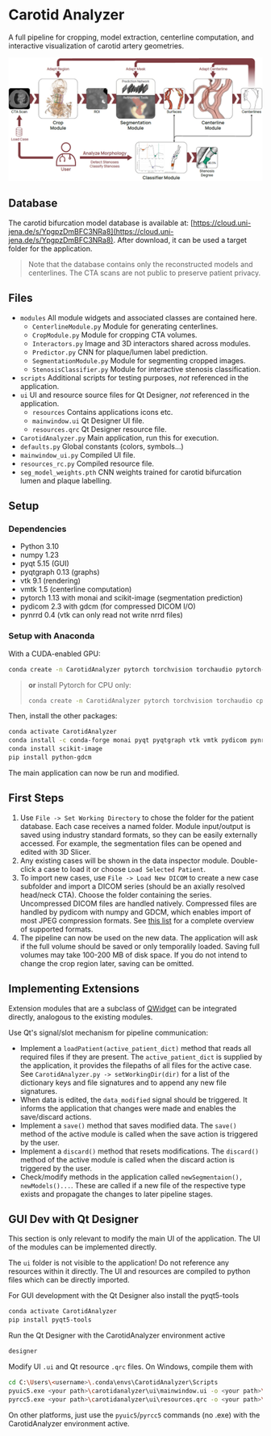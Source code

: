 # Carotid Analyzer

A full pipeline for cropping, model extraction, centerline computation, and interactive visualization of carotid artery geometries.

![Pipeline Overview](./img/carotid_pipeline.png)

## Database
The carotid bifurcation model database is available at: [https://cloud.uni-jena.de/s/YpgpzDmBFC3NRa8](https://cloud.uni-jena.de/s/YpgpzDmBFC3NRa8). After download, it can be used a target folder for the application.

> Note that the database contains only the reconstructed models and centerlines. The CTA scans are not public to preserve patient privacy.

## Files

- `modules` All module widgets and associated classes are contained here.
  - `CenterlineModule.py` Module for generating centerlines.
  - `CropModule.py` Module for cropping CTA volumes.
  - `Interactors.py` Image and 3D interactors shared across modules.
  - `Predictor.py` CNN for plaque/lumen label prediction.
  - `SegmentationModule.py` Module for segmenting cropped images.
  - `StenosisClassifier.py` Module for interactive stenosis classification.
- `scripts` Additional scripts for testing purposes, *not* referenced in the application.
- `ui` UI and resource source files for Qt Designer, *not* referenced in the application.
  - `resources` Contains applications icons etc.
  - `mainwindow.ui` Qt Designer UI file.
  - `resources.qrc` Qt Designer resource file.
- `CarotidAnalyzer.py` Main application, run this for execution.
- `defaults.py` Global constants (colors, symbols...)
- `mainwindow_ui.py` Compiled UI file.
- `resources_rc.py` Compiled resource file.
- `seg_model_weights.pth` CNN weights trained for carotid bifurcation lumen and plaque labelling.

## Setup

### Dependencies

- Python 3.10
- numpy 1.23
- pyqt 5.15 (GUI)
- pyqtgraph 0.13 (graphs)
- vtk 9.1 (rendering)
- vmtk 1.5 (centerline computation)
- pytorch 1.13 with monai and scikit-image (segmentation prediction)
- pydicom 2.3 with gdcm (for compressed DICOM I/O)
- pynrrd 0.4 (vtk can only read not write nrrd files)

### Setup with Anaconda

With a CUDA-enabled GPU:

```bash
conda create -n CarotidAnalyzer pytorch torchvision torchaudio pytorch-cuda=11.7 -c pytorch -c nvidia
```

> **or** install Pytorch for CPU only:
>
> ```bash
> conda create -n CarotidAnalyzer pytorch torchvision torchaudio cpuonly -c pytorch
> ```

Then, install the other packages:

```bash
conda activate CarotidAnalyzer
conda install -c conda-forge monai pyqt pyqtgraph vtk vmtk pydicom pynrrd
conda install scikit-image
pip install python-gdcm
```

The main application can now be run and modified.

## First Steps

1. Use `File -> Set Working Directory` to chose the folder for the patient database. Each case receives a named folder. Module input/output is saved using industry standard formats, so they can be easily externally accessed. For example, the segmentation files can be opened and edited with 3D Slicer.
2. Any existing cases will be shown in the data inspector module. Double-click a case to load it or choose `Load Selected Patient`.
3. To import new cases, use `File -> Load New DICOM` to create a new case subfolder and import a DICOM series (should be an axially resolved head/neck CTA). Choose the folder containing the series. Uncompressed  DICOM files are handled natively. Compressed files are handled by pydicom with numpy and GDCM, which enables import of most JPEG compression formats. See [this list](https://pydicom.github.io/pydicom/stable/old/image_data_handlers.html#guide-compressed) for a complete overview of supported formats.
4. The pipeline can now be used on the new data. The application will ask if the full volume should be saved or only temporalily loaded. Saving full volumes may take 100-200 MB of disk space. If you do not intend to change the crop region later, saving can be omitted.

## Implementing Extensions

Extension modules that are a subclass of [QWidget](https://doc.qt.io/qtforpython-5/PySide2/QtWidgets/QWidget.html) can be integrated directly, analogous to the existing modules.

Use Qt's signal/slot mechanism for pipeline communication:

- Implement a `loadPatient(active_patient_dict)` method that reads all required files if they are present. The `active_patient_dict` is supplied by the application, it provides the filepaths of all files for the active case. See `CarotidAnalyzer.py -> setWorkingDir(dir)` for a list of the dictionary keys and file signatures and to append any new file signatures.
- When data is edited, the `data_modified` signal should be triggered. It informs the application that changes were made and enables the save/discard actions.
- Implement a `save()` method that saves modified data. The `save()` method of the active module is called when the save action is triggered by the user. 
- Implement a `discard()` method that resets modifications. The `discard()` method of the active module is called when the discard action is triggered by the user.
- Check/modify methods in the application called `newSegmentaion(), newModels()...`. These are called if a new file of the respective type exists and propagate the changes to later pipeline stages.

## GUI Dev with Qt Designer

This section is only relevant to modify the main UI of the application. The UI of the modules can be implemented directly.

The `ui` folder is not visible to the application! Do not reference any resources within it directly. The UI and resources are compiled to python files which can be directly imported.

For GUI development with the Qt Designer also install the pyqt5-tools

```bash
conda activate CarotidAnalyzer
pip install pyqt5-tools
```

Run the Qt Designer with the CarotidAnalyzer environment active

```bash
designer
```

Modify UI `.ui` and Qt resource `.qrc` files. On Windows, compile them with

```bash
cd C:\Users\<username>\.conda\envs\CarotidAnalyzer\Scripts
pyuic5.exe <your path>\carotidanalyzer\ui\mainwindow.ui -o <your path>\carotidanalyzer\mainwindow_ui.py
pyrcc5.exe <your path>\carotidanalyzer\ui\resources.qrc -o <your path>\carotidanalyzer\resources_rc.py
```

On other platforms, just use the `pyuic5`/`pyrcc5` commands (no .exe) with the CarotidAnalyzer environment active.